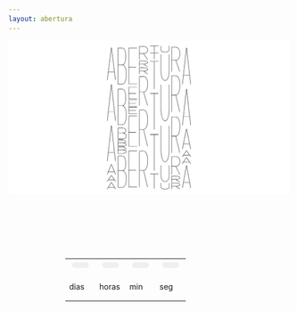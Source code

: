 ```yaml
---
layout: abertura
---
```


<script>
var target_date = new Date("sep 11, 2023").getTime(); 
var dias, horas, minutos, segundos;
var regressiva = document.getElementById("regressiva");

setInterval(function () {

    var current_date = new Date().getTime();
    var segundos_f = (target_date - current_date) / 1000;

dias = parseInt(segundos_f / 86400);
    segundos_f = segundos_f % 86400;
    
    horas = parseInt(segundos_f / 3600);
    segundos_f = segundos_f % 3600;
    
    minutos = parseInt(segundos_f / 60);
    segundos = parseInt(segundos_f % 60);

    document.getElementById('dia').innerHTML = dias;
document.getElementById('hora').innerHTML = horas;
document.getElementById('minuto').innerHTML = minutos;
document.getElementById('segundo').innerHTML = segundos;
  

}, 1000);
</script>
<style>
  .contagem{
width:300px;
height:70px;
margin: 8em auto 0;
}

.numero
{
min-width: 20px;
max-width: 55px;
background-color: #efefef;
color: #000000;
font-size: 22px;
margin: 5px;
text-align: center;
border-radius: 5px;
padding: 5px;
}---
title: Home
layout: default
pagination: 
  enabled: true
---
<div class="container-fluid">
  <div class="row">
  {% for post in paginator.posts %}
    <div class="card  col-lg-4 col-xl-3 border-0">
      {% if post.thumbnail %}
        <div class="box">
          <img src="{{ site.baseurl }}/{{ post.thumbnail }}" /> 
        </div>
      {% else %}
        <img src="" />
      {% endif %}
      <span>{{ post.artista }}</span>
      <p>
        <a style="text-decoration: none;" href="{{ BASE_PATH }}{{ post.url | remove: '/index.html' }}" class="shuf">
          {{ post.title }}
        </a>
      </p>
    </div>
  {% endfor %}
  </div>
  <div class="row">
    <div class="pagina col-sm-11">
      {% if paginator.page_trail %}
        {% for trail in paginator.page_trail %}
          <li {% if page.url == trail.path %}{% endif %}>
            <a href="{{ trail.path | prepend: site.baseurl }}" title="{{trail.title}}">{{ trail.num }}</a>.
          </li>
        {% endfor %}
      {% endif %}
    </div>
  </div>
</div>


.legenda{
height: 25px;
line-height: 10px;
font-size:12px;

text-align: center;
}

</style>

<div class="container-fluid">
  <div class="row">
    <div class="ficha-tecnica col-sm-10">
    <div class="text-center">
    <img src="/assets/abertura.gif" class="img-fluid" alt="ABERTURA / OPENING "/> 
    </div>
  


  <div class="contagem">
  <table><tr><td><div class="numero" id="dia"></div></td><td><div class="numero" id="hora"></div></td><td><div class="numero" id="minuto"></div></td><td><div class="numero" id="segundo"></div></td></tr>
  <tr style="height:20px"><td><p class="legenda">dias</p></td><td><p class="legenda">horas</p></td><td><p class="legenda">min</p></td><td><p class="legenda">seg</p></td></tr></table>
  </div>

  </div>
  </div>
</div>
